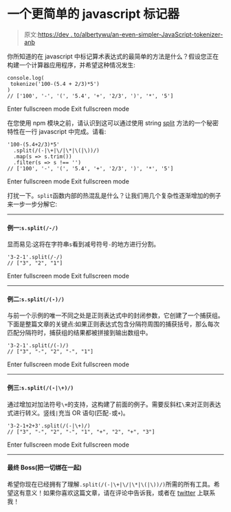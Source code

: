 # 一个更简单的 javascript 标记器

> 原文:[https://dev . to/albertywu/an-even-simpler-JavaScript-tokenizer-anb](https://dev.to/albertywu/an-even-simpler-javascript-tokenizer-anb)

你所知道的在 javascript 中标记算术表达式的最简单的方法是什么？假设您正在构建一个计算器应用程序，并希望这种情况发生:

```
console.log(
 tokenize('100-(5.4 + 2/3)*5')
)
// ['100', '-', '(', '5.4', '+', '2/3', ')', '*', '5'] 
```

Enter fullscreen mode Exit fullscreen mode

在您使用 npm 模块之前，请认识到这可以通过使用 string [split](https://developer.mozilla.org/en-US/docs/Web/JavaScript/Reference/Global_Objects/String/split) 方法的一个秘密特性在一行 javascript 中完成。请看:

```
'100-(5.4+2/3)*5'
  .split(/(-|\+|\/|\*|\(|\))/)
  .map(s => s.trim())
  .filter(s => s !== '')
// ['100', '-', '(', '5.4', '+', '2/3', ')', '*', '5'] 
```

Enter fullscreen mode Exit fullscreen mode

打扰一下。`split`函数内部的热混乱是什么？让我们用几个复杂性逐渐增加的例子来一步一步分解它:

* * *

#### 例一:`s.split(/-/)`

显而易见:这将在字符串`s`看到减号符号`-`的地方进行分割。

```
'3-2-1'.split(/-/)
// ["3", "2", "1"] 
```

Enter fullscreen mode Exit fullscreen mode

* * *

#### 例二:`s.split(/(-)/)`

与前一个示例的唯一不同之处是正则表达式中的封闭参数，它创建了一个捕获组。下面是整篇文章的关键点:如果正则表达式包含分隔符周围的捕获括号，那么每次匹配分隔符时，捕获组的结果都被拼接到输出数组中。

```
'3-2-1'.split(/(-)/)
// ["3", "-", "2", "-", "1"] 
```

Enter fullscreen mode Exit fullscreen mode

* * *

#### 例三:`s.split(/(-|\+)/)`

通过增加对加法符号`\+`的支持，这构建了前面的例子。需要反斜杠`\`来对正则表达式进行转义。竖线`|`充当 OR 语句(匹配`-`或`+`)。

```
'3-2-1+2+3'.split(/(-|\+)/)
// ["3", "-", "2", "-", "1", "+", "2", "+", "3"] 
```

Enter fullscreen mode Exit fullscreen mode

* * *

#### 最终 Boss(把一切绑在一起)

希望你现在已经拥有了理解`.split(/(-|\+|\/|\*|\(|\))/)`所需的所有工具。希望这有意义！如果你喜欢这篇文章，请在评论中告诉我，或者在 [twitter](https://twitter.com/albertywu) 上联系我！